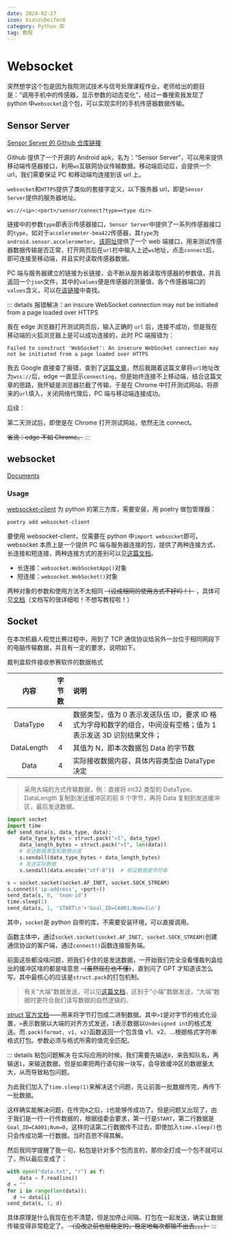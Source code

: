 ```yaml
---
date: 2024-02-27
icon: bianzubeifen8
category: Python 库
tag: 教程
---
```


# Websocket

突然想学这个包是因为我院测试技术与信号处理课程作业，老师给出的题目是：“调用手机中的传感器，显示参数的动态变化”，经过一番搜索我发现了 python 中`websocket`这个包，可以实现实时的手机传感器数据传输。

## Sensor Server

[Sensor Server 的 Github 仓库链接](https://github.com/umer0586/SensorServer)

Github 提供了一个开源的 Android apk，名为：“Sensor Server”，可以用来提供移动端传感器接口，利用`ws`互联网协议传输数据。移动端启动后，会提供一个 url，我们需要保证 PC 和移动端均连接到该 url 上。

`websocket`和`HTTPS`提供了类似的套接字定义，以下服务器 url，即是`Sensor Server`提供的服务器地址。

```
ws://<ip>:<port>/sensor/connect?type=<type dir>
```

链接中的参数`type`即表示传感器接口，`Sensor Server`中提供了一系列传感器接口的`type`，如对于`accelerometer-bma422`传感器，其`type`为`android.sensor.accelerometer`。[该网址](https://livepersoninc.github.io/ws-test-page/)提供了一个 web 端接口，用来测试传感器数据传输是否正常，打开网页后在`url`栏中输入上述`ws`地址，点击`connect`后，即可连接至移动端，并且实时读取传感器数据。

PC 端与服务器建立的链接为长链接，会不断从服务器读取传感器的参数值，并且返回一个`json`文件，其中的`values`便是传感器的测量值，各个传感器端口的`values`含义，可以在[该链接](https://developer.android.com/develop/sensors-and-location/sensors/sensors_motion?hl=zh-cn)中查找。

::: details 报错解决：an inscure WebSocket connection may not be initiated from a page loaded over HTTPS

我在 edge 浏览器打开测试网页后，输入正确的 `url` 后，连接不成功，但是我在移动端的火狐浏览器上是可以成功连接的，此时 PC 端报错为：

```
Failed to construct 'WebSocket': An insecure WebSocket connection may not be initiated from a page loaded over HTTPS
```

我去 Google 直接查了报错，查到了[这篇文章](https://stackoverflow.com/questions/28625351/uncaught-securityerror-failed-to-construct-websocket-an-insecure-websocket-c)，然后我跟着这篇文章将`url`地址改为`wss://`后，edge 一直显示`connecting`，但是始终连接不上移动端，结合这篇文章的思路，我怀疑是浏览器拦截了传输，于是在 Chrome 中打开测试网站，将原来的`url`填入，关闭网络代理后，PC 端与移动端连接成功。

后续：

第二天测试后，即使是在 Chrome 打开测试网站，依然无法 connect。

~~省流：edge 不如 Chrome。~~
:::

## websocket

[Documents](https://websocket-client.readthedocs.io/en/latest/)

### Usage

[websocket-client](https://github.com/websocket-client/websocket-client) 为 python 的第三方库，需要安装，用 poetry 做包管理器：

```sh
poetry add websocket-client
```

要使用 websocket-client，仅需要在 python 中`import websocket`即可。websocket 本质上是一个提供 PC 端与服务器连接的包，提供了两种连接方式，长连接和短连接，两种连接方式的差别可以见[这篇文档](https://cloud.tencent.com/developer/article/1640430)。

- 长连接：`websocket.WebSocketApp()`对象
- 短连接：`websocket.WebSocket()`对象

两种对象的参数和使用方法不太相同 ~~（设成相同的使用方式不好吗！）~~ ，具体可见[文档](https://websocket-client.readthedocs.io/en/latest/examples.html)（文档写的很详细啦！不想写教程啦！）

## Socket

在本次机器人视觉比赛过程中，用到了 TCP 通信协议给另外一台位于相同网段下的电脑传输数据，并且有一定的要求，说明如下。

裁判盒软件接收参赛软件的数据格式

|    内容    | 字节数 | 说明                                                                                                              |
| :--------: | :----: | :---------------------------------------------------------------------------------------------------------------- |
|  DataType  |   4    | 数据类型，值为 0 表示发送队伍 ID，要求 ID 格式为字母和数字的组合，中间没有空格；值为 1 表示发送 3D 识别结果文件； |
| DataLength |   4    | 其值为 N，即本次数据包 Data 的字节数                                                                              |
|    Data    |   4    | 实际接收数据内容，具体内容类型由 DataType 决定                                                                    |

> 采用大端的方式传输数据，例：直接将 int32 类型的 DataType、DataLength 复制到发送缓冲区的前 8 个字节，再将 Data 复制到发送缓冲区，最后发送数据。

```python
import socket
import time
def send_data(s, data_type, data):
    data_type_bytes = struct.pack(">I", data_type)
    data_length_bytes = struct.pack(">I", len(data))
    # 发送数据类型和数据长度
    s.sendall(data_type_bytes + data_length_bytes)
    # 发送实际数据
    s.sendall(data.encode("utf-8"))  # 假设数据是字符串

s = socket.socket(socket.AF_INET, socket.SOCK_STREAM)
s.connet(('ip-address', <port>))
send_data(s, 0, 'team-id')
time.sleep(1)
send_data(s, 1, 'START\n'+'Goal_ID=CA001;Num=1\n')
```

其中，`socket`是 python 自带的库，不需要安装环境，可以直接调用。

函数主体中，通过`socket.socket(socket.AF_INET, socket.SOCK_STREAM)`创建通信协议的客户端，通过`connect()`函数连接服务端。

前面这些都没啥问题，把我们卡住的是发送数据，一开始我们完全没看懂裁判盒给出的缓冲区啥的都是啥意思 ~~（虽然现在也不懂）~~，直到问了 GPT 才知道该怎么写。其中最核心的应该是`struct.pack`的打包机制。

> 有关“大端”数据发送，可以见[这篇文档](https://www.techtarget.com/searchnetworking/definition/big-endian-and-little-endian)，区别于“小端”数据发送，“大端”数据时更符合我们读写数据的自然逻辑的。

[struct 官方文档](https://docs.python.org/3/library/struct.html)——用来将字节打包成二进制数据。其中`>I`是对字节的格式化设置，`>`表示数据以大端的对齐方式发送，`I`表示数据以`Undesigned int`的格式发送。而`.pack(format, v1, v2)`函数返回一个包含值 v1、v2、...根据格式字符串格式打包。参数必须与格式所需的值完全匹配。

::: details 粘包问题解决
在实际应用的时候，我们需要先输送`0`，来告知队名，再输送`1`，来输送数据，但是如果把两行语句挨一块写，会导致缓冲区的数据量太大，从而导致粘包问题。

为此我们加入了`time.sleep(1)`来解决这个问题，先让前面一批数据传完，再传下一批数据。

这样确实能解决问题，在传完`0`之后，`1`也能够传成功了。但是问题又出现了，由于我们是一行一行传数据的，根据组委会要求，第一行是`START`，第二行数据是`Goal_ID=CA001;Num=0`，这样的话第二行数据传不过去，即使加入`time.sleep()`也只会传成功第一行数据。当时百思不得其解。

然后我同学提醒了我一句，粘包是针对多个包而言的，那你全打成一个包不就可以了，所以最后变成了：

```python
with open("data.txt", "r") as f:
    data = f.readlins()
d = ""
for i in range(len(data)):
  d += data[i]
send_data(s, 1, d)
```

具体原理是什么我现在也不清楚，但是加停止间隔、打包在一起发送，确实让数据传输变得非常稳定了。 ~~（没改之前也挺稳定的，稳定地每次都输不出去。。。）~~
:::
